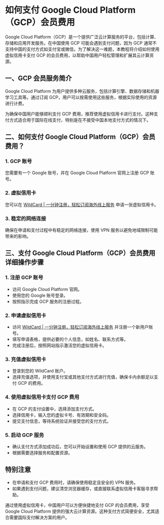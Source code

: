 # 如何支付 Google Cloud Platform（GCP）会员费用

Google Cloud Platform（GCP）是一个提供广泛云计算服务的平台，包括计算、存储和应用开发服务。在中国使用 GCP 可能会遇到支付问题，因为 GCP 通常不支持中国的支付方式如支付宝或微信。为了解决这一难题，本教程将介绍如何使用虚拟信用卡支付 GCP 的会员费用，以帮助中国用户轻松管理和扩展其云计算资源。

## 一、GCP 会员服务简介

Google Cloud Platform 为用户提供多种云服务，包括计算引擎、数据存储和机器学习工具等。通过订阅 GCP，用户可以按需使用这些服务，根据实际使用的资源进行计费。

为确保中国用户能够顺利支付 GCP 费用，推荐使用虚拟信用卡进行支付。这种支付方式适合用于国际在线支付，特别是在不接受中国本地支付方式的情况下。

## 二、如何支付 Google Cloud Platform（GCP）会员费用？

### 1. GCP 账号

您需要有一个 Google 账号，并在 Google Cloud Platform 官网上注册 GCP 账号。

### 2. 虚拟信用卡

您可以在 [WildCard | 一分钟注册，轻松订阅海外线上服务](https://bbtdd.com/WildCard) 申请一张虚拟信用卡。

### 3. 稳定的网络连接

确保在申请和支付过程中有稳定的网络连接，使用 VPN 服务以避免地域限制可能带来的影响。

## 三、支付 Google Cloud Platform（GCP）会员费用详细操作步骤

### 1. 注册 GCP 账号

- 访问 Google Cloud Platform 官网。
- 使用您的 Google 账号登录。
- 按照指示完成 GCP 服务的注册过程。

### 2. 申请虚拟信用卡

- 访问 [WildCard | 一分钟注册，轻松订阅海外线上服务](https://bbtdd.com/WildCard) 并注册一个新用户账号。
- 填写申请表格，提供必要的个人信息，如姓名、联系方式等。
- 完成注册后，按照网站指示激活您的虚拟信用卡。

### 3. 充值虚拟信用卡

- 登录到您的 WildCard 账户。
- 选择充值选项，并使用支付宝或其他支付方式进行充值，确保卡内余额足以支付 GCP 的费用。

### 4. 使用虚拟信用卡支付 GCP 费用

- 在 GCP 的支付设置中，选择添加支付方式。
- 选择信用卡，输入您的虚拟卡号、有效期和安全码。
- 提交支付信息，等待系统验证并接受您的支付方式。

### 5. 启动 GCP 服务

- 确认支付方式添加成功后，您可以开始设置和使用 GCP 提供的云服务。
- 根据需要选择服务和配置资源。

## 特别注意

- 在申请和支付 GCP 费用时，请确保使用稳定且安全的 VPN 服务。
- 如果遇到支付问题，建议清空浏览器缓存，或直接联系虚拟信用卡客服寻求帮助。

通过使用虚拟信用卡，中国用户可以方便快捷地支付 GCP 的会员费用，享受 Google Cloud Platform 提供的强大云计算资源。这种支付方式简便安全，尤其适合需要国际支付解决方案的用户。